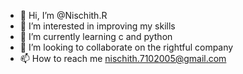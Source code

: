 - 👋 Hi, I’m @Nischith.R
- 👀 I’m interested in improving my skills
- 🌱 I’m currently learning c and python
- 💞️ I’m looking to collaborate on the rightful company
- 📫 How to reach me nischith.7102005@gmail.com

<!---
DrFixoff/DrFixoff is a ✨ special ✨ repository because its `README.md` (this file) appears on your GitHub profile.
You can click the Preview link to take a look at your changes.
--->
